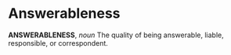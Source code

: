# Answerableness

**ANSWERABLENESS**, _noun_ The quality of being answerable, liable, responsible, or correspondent.